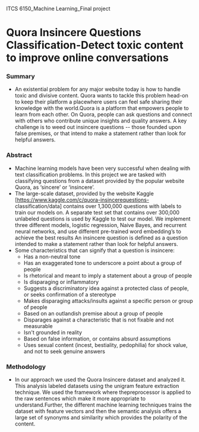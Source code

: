 ITCS 6150_Machine Learning_Final project
# Quora Insincere Questions Classification-Detect toxic content to improve online conversations



### Summary

  - An existential problem for any major website today is how to handle toxic and divisive content. Quora wants to tackle this problem head-on to keep their platform a placewhere users can feel safe sharing their knowledge   with the world.Quora is a platform that empowers people to learn from each other. On Quora, people can ask questions and connect with others who contribute unique insights and quality answers. A key challenge is to weed out insincere questions -- those founded upon false premises, or that intend to make a statement rather than look for helpful answers.


### Abstract 
  - Machine learning models have been very successful when dealing with text classification problems. In this project we are tasked with classifying questions from a dataset provided by the popular website Quora, as ‘sincere’ or ‘insincere’. 
  - The large-scale dataset, provided by the website Kaggle [https://www.kaggle.com/c/quora-insincerequestions- classification/data] contains over 1,300,000 questions with labels to train our models on. A separate test set that contains over 300,000 unlabeled questions is used by Kaggle to test our model. We implement three different models, logistic regression, Naive Bayes, and recurrent neural networks, and use different pre-trained word embedding’s to achieve the best results An insincere question is defined as a question intended to make a statement rather than look for helpful answers.
  - Some characteristics that can signify that a question is insincere:
    *   Has a non-neutral tone
    * Has an exaggerated tone to underscore a point about a group of people
    * Is rhetorical and meant to imply a statement about a group of people
    * Is disparaging or inflammatory
    * Suggests a discriminatory idea against a protected class of people, or seeks confirmation of a stereotype
    * Makes disparaging attacks/insults against a specific person or group of people
    * Based on an outlandish premise about a group of people
    * Disparages against a characteristic that is not fixable and not measurable
    * Isn't grounded in reality
    * Based on false information, or contains absurd assumptions
    * Uses sexual content (incest, bestiality, pedophilia) for shock value, and not to seek genuine answers


### Methodology

  - In our approach we used the Quora Insincere dataset and analyzed it. This analysis labeled datasets using the unigram feature extraction technique. We used the framework where thepreprocessor is applied to the raw sentences which make it  more appropriate to understand.Further, the different machine learning techniques trains the dataset with feature vectors and then the semantic analysis offers a large set of synonyms and similarity which provides the polarity of the content.



